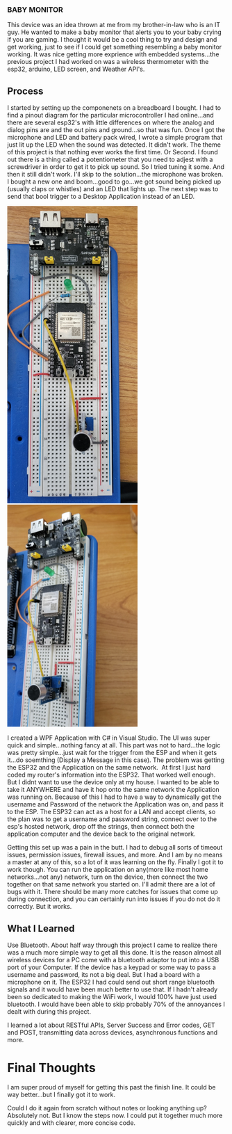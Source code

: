 ### BABY MONITOR
This device was an idea thrown at me from my brother-in-law who is an IT guy. He wanted to make a baby monitor that alerts you to your baby crying if you are gaming. I thought it would be a cool thing to try and design and get working, just to see if I could get something resembling a baby monitor working. It was nice getting more exprience with embedded systems...the previous project I had worked on was a wireless thermometer with the esp32, arduino, LED screen, and Weather API's. 
## Process
I started by setting up the componenets on a breadboard I bought. I had to find a pinout diagram for the particular microcontroller I had online...and there are several esp32's with little differences on where the analog and dialog pins are and the out pins and ground...so that was fun. Once I got the microphone and LED and battery pack wired, I wrote a simple program that just lit up the LED when the sound was detected. It didn't work. The theme of this project is that nothing ever works the first time. Or Second. I found out there is a thing called a potentiometer that you need to adjest with a screwdriver in order to get it to pick up sound. So I tried tuning it some. And then it still didn't work. I'll skip to the solution...the microphone was broken. I bought a new one and boom...good to go...we got sound being picked up (usually claps or whistles) and an LED that lights up. The next step was to send that bool trigger to a Desktop Application instead of an LED. 
<p>
  <img src="https://github.com/wward49/SoundMonitor/blob/main/20250926_143256.jpg" width="300">
  <img src="https://github.com/wward49/SoundMonitor/blob/main/20250926_143315.jpg" width="300">
</p>

I created a WPF Application with C# in Visual Studio. The UI was super quick and simple...nothing fancy at all. This part was not to hard...the logic was pretty simple...just wait for the trigger from the ESP and when it gets it...do soemthing (Display a Message in this case). The problem was getting the ESP32 and the Application on the same network.
<img src="" width="300">
At first I just hard coded my router's information into the ESP32. That worked well enough. But I didnt want to use the device only at my house. I wanted to be able to take it ANYWHERE and have it hop onto the same network the Application was running on. Because of this I had to have a way to dynamically get the username and Password of the network the Application was on, and pass it to the ESP.  The ESP32 can act as a host for a LAN and accept clients, so the plan was to get a username and password string, connect over to the esp's hosted network, drop off the strings, then connect both the application computer and the device back to the original network.

Getting this set up was a pain in the butt. I had to debug all sorts of timeout issues, permission issues, firewall issues, and more. And I am by no means a master at any of this, so a lot of it was learning on the fly. Finally I got it to work though. You can run the application on any(more like most home networks...not any) network, turn on the device, then connect the two together on that same network you started on. I'll admit there are a lot of bugs with it. There should be many more catches for issues that come up during connection, and you can certainly run into issues if you do not do it correctly. But it works.

## What I Learned
Use Bluetooth. About half way through this project I came to realize there was a much more simple way to get all this done. It is the reason almost all wireless devices for a PC come with a bluetooth adaptor to put into a USB port of your Computer. If the device has a keypad or some way to pass a username and password, its not a big deal. But I had a board with a microphone on it. The ESP32 I had could send out short range bluetooth signals and it would have been much better to use that. If I hadn't already been so dedicated to making the WiFi work, I would 100% have just used bluetooth. I would have been able to skip probably 70% of the annoyances I dealt with during this project. 

I learned a lot about RESTful APIs, Server Success and Error codes, GET and POST, transmitting data across devices, asynchronous functions and more.




# Final Thoughts
I am super proud of myself for getting this past the finish line. It could be way better...but I finally got it to work. 

Could I do it again from scratch without notes or looking anything up? Absolutely not. But I know the steps now. I could put it together much more quickly and with clearer, more concise code. 
